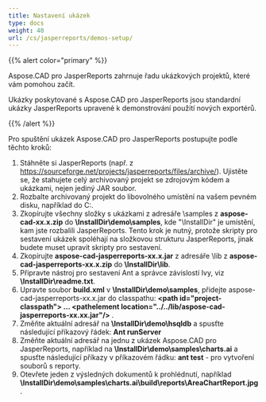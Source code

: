 ```yaml
---
title: Nastavení ukázek
type: docs
weight: 40
url: /cs/jasperreports/demos-setup/
---
```


{{% alert color="primary" %}}

Aspose.CAD pro JasperReports zahrnuje řadu ukázkových projektů, které vám pomohou začít.

Ukázky poskytované s Aspose.CAD pro JasperReports jsou standardní ukázky JasperReports upravené k demonstrování použití nových exportérů.

{{% /alert %}}

Pro spuštění ukázek Aspose.CAD pro JasperReports postupujte podle těchto kroků:

1. Stáhněte si JasperReports (např. z https://sourceforge.net/projects/jasperreports/files/archive/). Ujistěte se, že stahujete celý archivovaný projekt se zdrojovým kódem a ukázkami, nejen jediný JAR soubor.
1. Rozbalte archivovaný projekt do libovolného umístění na vašem pevném disku, například do C:\.
1. Zkopírujte všechny složky s ukázkami z adresáře \samples z **aspose-cad-xx.x.zip** do **\InstallDir\demo\samples**, kde "\InstallDir" je umístění, kam jste rozbalili JasperReports. Tento krok je nutný, protože skripty pro sestavení ukázek spoléhají na složkovou strukturu JasperReports, jinak budete muset upravit skripty pro sestavení.
1. Zkopírujte **aspose-cad-jasperreports-xx.x.jar** z adresáře \lib z **aspose-cad-jasperreports-xx.x.zip** do **\InstallDir\lib**.
1. Připravte nástroj pro sestavení Ant a správce závislostí Ivy, viz **\InstallDir\readme.txt**.
1. Upravte soubor **build.xml** v **\InstallDir\demo\samples**, přidejte aspose-cad-jasperreports-xx.x.jar do classpathu:
   **\<path id="project-classpath"> ... \<pathelement location="../../lib/aspose-cad-jasperreports-xx.xx.jar"/> </path>**.
1. Změňte aktuální adresář na **\InstallDir\demo\hsqldb** a spusťte následující příkazový řádek:
   **Ant runServer**
1. Změňte aktuální adresář na jednu z ukázek Aspose.CAD pro JasperReports, například na **\InstallDir\demo\samples\charts.ai** a spusťte následující příkazy v příkazovém řádku:
   **ant test** - pro vytvoření souborů s reporty.
1. Otevřete jeden z výsledných dokumentů k prohlédnutí, například **\InstallDir\demo\samples\charts.ai\build\reports\AreaChartReport.jpg**.
